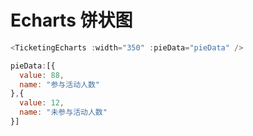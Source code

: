 # Echarts 饼状图

```js
<TicketingEcharts :width="350" :pieData="pieData" />

pieData:[{
  value: 88,
  name: "参与活动人数"
},{
  value: 12,
  name: "未参与活动人数"
}]
```
